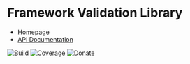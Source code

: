 # Framework Validation Library

- [Homepage](https://the-framework.gitlab.io/libraries/validation.html)
- [API Documentation](https://the-framework.gitlab.io/libraries/validation/docs/)

[![Build](https://gitlab.com/the-framework/libraries/validation/badges/master/pipeline.svg)](https://gitlab.com/the-framework/libraries/validation/-/jobs)
[![Coverage](https://gitlab.com/the-framework/libraries/validation/badges/master/coverage.svg?job=test:php)](https://the-framework.gitlab.io/libraries/validation/coverage/)
[![Donate](https://img.shields.io/badge/Donate-PayPal-blue.svg)](https://www.paypal.com/cgi-bin/webscr?cmd=_s-xclick&hosted_button_id=NGBNW5PY4VSJ4)
